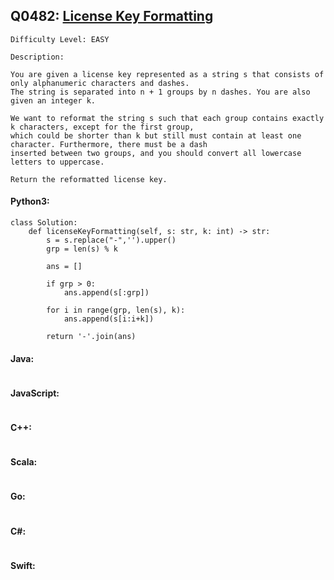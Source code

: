 ## Q0482: [License Key Formatting](https://leetcode.com/problems/license-key-formatting/)

```
Difficulty Level: EASY
```

```
Description:

You are given a license key represented as a string s that consists of only alphanumeric characters and dashes.
The string is separated into n + 1 groups by n dashes. You are also given an integer k.

We want to reformat the string s such that each group contains exactly k characters, except for the first group,
which could be shorter than k but still must contain at least one character. Furthermore, there must be a dash
inserted between two groups, and you should convert all lowercase letters to uppercase.

Return the reformatted license key.
```

#### Python3:

```
class Solution:
    def licenseKeyFormatting(self, s: str, k: int) -> str:
        s = s.replace("-",'').upper()
        grp = len(s) % k

        ans = []

        if grp > 0:
            ans.append(s[:grp])

        for i in range(grp, len(s), k):
            ans.append(s[i:i+k])

        return '-'.join(ans)
```

#### Java:

```

```

#### JavaScript:

```

```

#### C++:

```

```

#### Scala:

```

```

#### Go:

```

```

#### C#:

```

```

#### Swift:

```

```